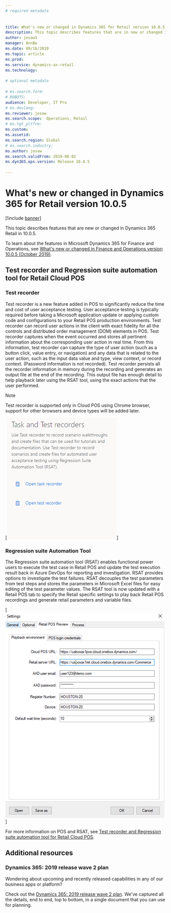```yaml
---
# required metadata


title: What's new or changed in Dynamics 365 for Retail version 10.0.5
description: This topic describes features that are in new or changed in Dynamics 365 for Retail. 
author: josaw1
manager: AnnBe
ms.date: 09/16/2019
ms.topic: article
ms.prod: 
ms.service: dynamics-ax-retail
ms.technology: 

# optional metadata

# ms.search.form: 
# ROBOTS: 
audience: Developer, IT Pro
# ms.devlang: 
ms.reviewer: josaw
ms.search.scope:  Operations, Retail
# ms.tgt_pltfrm: 
ms.custom: 
ms.assetid: 
ms.search.region: Global
# ms.search.industry: 
ms.author: josaw
ms.search.validFrom: 2019-08-02
ms.dyn365.ops.version: Release 10.0.5

---
```

# What's new or changed in Dynamics 365 for Retail version 10.0.5


[!include [banner](../../includes/banner.md)]

This topic describes features that are new or changed in Dynamics 365 Retail in 10.0.5. 


To learn about the features in Microsoft Dynamics 365 for Finance and Operations, see [What's new or changed in Finance and Operations version 10.0.5 (October 2019)](https://docs.microsoft.com/dynamics365/unified-operations/fin-and-ops/get-started/whats-new-changed-10-0-5).

## Test recorder and Regression suite automation tool for Retail Cloud POS
  
### Test recorder
Test recorder is a new feature added in POS to significantly reduce the time and cost of user acceptance testing. User acceptance testing is typically required before taking a Microsoft application update or applying custom code and configurations to your Retail POS production environments. Test recorder can record user actions in the client with exact fidelity for all the controls and distributed order management (DOM) elements in POS. Test recorder captures when the event occurred and stores all pertinent information about the corresponding user action in real time. From this information, test recorder can capture the type of user action (such as a button click, value entry, or navigation) and any data that is related to the user action, such as the input data value and type, view context, or record context. (Password information is not recorded). Test recorder persists all the recorder information in memory during the recording and generates an output file at the end of the recording. This output file has enough detail to help playback later using the RSAT tool, using the exact actions that the user performed.

> [!NOTE]
> Test recorder is supported only in Cloud POS using Chrome browser, support for other browsers and device types will be added later.

[![Test recorder](../dev-itpro/media/CreateTest.png)]

### Regression suite Automation Tool
The Regression suite automation tool (RSAT) enables functional power users to execute the test case in Retail POS and update the test execution result back in Azure DevOps for reporting and investigation. RSAT provides options to investigate the test failures. RSAT decouples the test parameters from test steps and stores the parameters in Microsoft Excel files for easy editing of the test parameter values. The RSAT tool is now updated with a Retail POS tab to specify the Retail specific settings to play back Retail POS recordings and generate retail parameters and variable files.

[![POS playback environment setting](../dev-itpro/media/Settings.PNG)]

For more information on POS and RSAT, see [Test recorder and Regression suite automation tool for Retail Cloud POS](../dev-itpro/pos-rsat.md).

## Additional resources

### Dynamics 365: 2019 release wave 2 plan

Wondering about upcoming and recently released capabilities in any of our business apps or platform?

Check out the [Dynamics 365: 2019 release wave 2 plan](https://docs.microsoft.com/dynamics365-release-plan/2019wave2/index). We've captured all the details, end to end, top to bottom, in a single document that you can use for planning.
